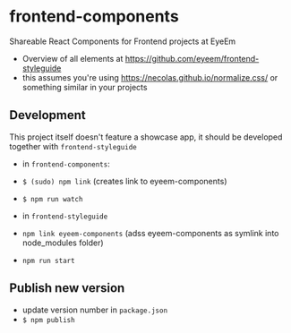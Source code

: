 # frontend-components
Shareable React Components for Frontend projects at EyeEm

- Overview of all elements at https://github.com/eyeem/frontend-styleguide
- this assumes you're using https://necolas.github.io/normalize.css/ or something similar in your projects


## Development
This project itself doesn't feature a showcase app, it should be developed together with `frontend-styleguide`
- in `frontend-components`:
- `$ (sudo) npm link` (creates link to eyeem-components)
- `$ npm run watch`


- in `frontend-styleguide`
- `npm link eyeem-components` (adss eyeem-components as symlink into node_modules folder)
- `npm run start`

## Publish new version
- update version number in `package.json`
- `$ npm publish`
